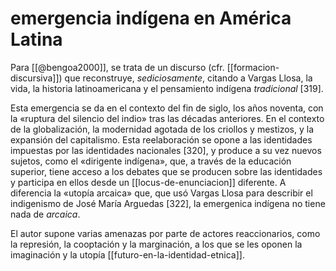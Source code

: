 # emergencia indígena en América Latina
Para [[@bengoa2000]], se trata de un discurso (cfr. [[formacion-discursiva]]) que reconstruye, *sediciosamente*, citando a Vargas Llosa, la vida, la historia latinoamericana y el pensamiento indígena *tradicional* [319].

Esta emergencia se da en el contexto del fin de siglo, los años noventa, con la «ruptura del silencio del indio» tras las décadas anteriores. En el contexto de la globalización, la modernidad agotada de los criollos y mestizos, y la expansión del capitalismo. Esta reelaboración se opone a las identidades impuestas por las identidades nacionales [320], y produce a su vez nuevos sujetos, como el «dirigente indígena», que, a través de la educación superior, tiene acceso a los debates que se producen sobre las identidades y participa en ellos desde un [[locus-de-enunciacion]] diferente. A diferencia la «utopía arcaica» que, que usó Vargas Llosa para describir el indigenismo de José María Arguedas [322], la emergenica indígena no tiene nada de *arcaica*.

El autor supone varias amenazas por parte de actores reaccionarios, como la represión, la cooptación y la marginación, a los que se les oponen la imaginación y la utopía [[futuro-en-la-identidad-etnica]].
